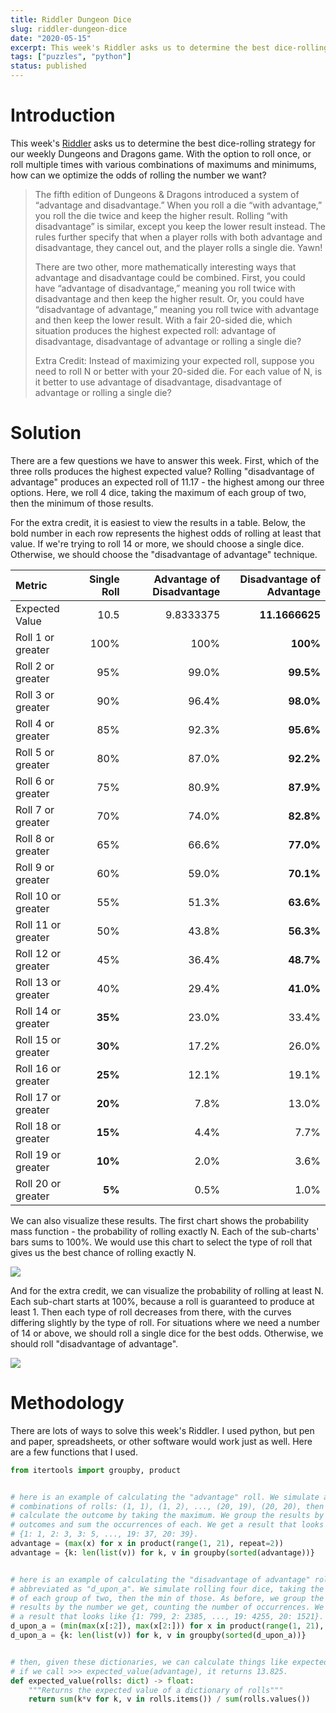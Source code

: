 ```yaml
---
title: Riddler Dungeon Dice
slug: riddler-dungeon-dice
date: "2020-05-15"
excerpt: This week's Riddler asks us to determine the best dice-rolling strategy for our weekly Dungeons and Dragons game. With the option to roll once, or roll multiple times with various combinations of maximums and minimums, how can we optimize the odds of rolling the number we want?
tags: ["puzzles", "python"]
status: published
---
```


# Introduction

This week's <a href="https://fivethirtyeight.com/features/can-you-find-the-best-dungeons-dragons-strategy/">Riddler</a> asks us to determine the best dice-rolling strategy for our weekly Dungeons and Dragons game. With the option to roll once, or roll multiple times with various combinations of maximums and minimums, how can we optimize the odds of rolling the number we want?

<blockquote>
The fifth edition of Dungeons & Dragons introduced a system of “advantage and disadvantage.” When you roll a die “with advantage,” you roll the die twice and keep the higher result. Rolling “with disadvantage” is similar, except you keep the lower result instead. The rules further specify that when a player rolls with both advantage and disadvantage, they cancel out, and the player rolls a single die. Yawn!

There are two other, more mathematically interesting ways that advantage and disadvantage could be combined. First, you could have “advantage of disadvantage,” meaning you roll twice with disadvantage and then keep the higher result. Or, you could have “disadvantage of advantage,” meaning you roll twice with advantage and then keep the lower result. With a fair 20-sided die, which situation produces the highest expected roll: advantage of disadvantage, disadvantage of advantage or rolling a single die?

Extra Credit: Instead of maximizing your expected roll, suppose you need to roll N or better with your 20-sided die. For each value of N, is it better to use advantage of disadvantage, disadvantage of advantage or rolling a single die?

</blockquote>

# Solution

There are a few questions we have to answer this week. First, which of the three rolls produces the highest expected value? Rolling "disadvantage of advantage" produces an expected roll of 11.17 - the highest among our three options. Here, we roll 4 dice, taking the maximum of each group of two, then the minimum of those results.

For the extra credit, it is easiest to view the results in a table. Below, the bold number in each row represents the highest odds of rolling at least that value. If we're trying to roll 14 or more, we should choose a single dice. Otherwise, we should choose the "disadvantage of advantage" technique.

| Metric             | Single Roll | Advantage of Disadvantage | Disadvantage of Advantage |
| :----------------- | ----------: | ------------------------: | ------------------------: |
| Expected Value     |        10.5 |                 9.8333375 |            **11.1666625** |
| Roll 1 or greater  |        100% |                      100% |                  **100%** |
| Roll 2 or greater  |         95% |                     99.0% |                 **99.5%** |
| Roll 3 or greater  |         90% |                     96.4% |                 **98.0%** |
| Roll 4 or greater  |         85% |                     92.3% |                 **95.6%** |
| Roll 5 or greater  |         80% |                     87.0% |                 **92.2%** |
| Roll 6 or greater  |         75% |                     80.9% |                 **87.9%** |
| Roll 7 or greater  |         70% |                     74.0% |                 **82.8%** |
| Roll 8 or greater  |         65% |                     66.6% |                 **77.0%** |
| Roll 9 or greater  |         60% |                     59.0% |                 **70.1%** |
| Roll 10 or greater |         55% |                     51.3% |                 **63.6%** |
| Roll 11 or greater |         50% |                     43.8% |                 **56.3%** |
| Roll 12 or greater |         45% |                     36.4% |                 **48.7%** |
| Roll 13 or greater |         40% |                     29.4% |                 **41.0%** |
| Roll 14 or greater |     **35%** |                     23.0% |                     33.4% |
| Roll 15 or greater |     **30%** |                     17.2% |                     26.0% |
| Roll 16 or greater |     **25%** |                     12.1% |                     19.1% |
| Roll 17 or greater |     **20%** |                      7.8% |                     13.0% |
| Roll 18 or greater |     **15%** |                      4.4% |                      7.7% |
| Roll 19 or greater |     **10%** |                      2.0% |                      3.6% |
| Roll 20 or greater |      **5%** |                      0.5% |                      1.0% |

We can also visualize these results. The first chart shows the probability mass function - the probability of rolling exactly N. Each of the sub-charts' bars sums to 100%. We would use this chart to select the type of roll that gives us the best chance of rolling exactly N.

<img src="/img/riddler-dungeon-dice1.png">

And for the extra credit, we can visualize the probability of rolling at least N. Each sub-chart starts at 100%, because a roll is guaranteed to produce at least 1. Then each type of roll decreases from there, with the curves differing slightly by the type of roll. For situations where we need a number of 14 or above, we should roll a single dice for the best odds. Otherwise, we should roll "disadvantage of advantage".

<img src="/img/riddler-dungeon-dice2.png">

# Methodology

There are lots of ways to solve this week's Riddler. I used python, but pen and paper, spreadsheets, or other software would work just as well. Here are a few functions that I used.

```python
from itertools import groupby, product


# here is an example of calculating the "advantage" roll. We simulate all
# combinations of rolls: (1, 1), (1, 2), ..., (20, 19), (20, 20), then we
# calculate the outcome by taking the maximum. We group the results by the
# outcomes and sum the occurrences of each. We get a result that looks like
# {1: 1, 2: 3, 3: 5, ..., 19: 37, 20: 39}.
advantage = (max(x) for x in product(range(1, 21), repeat=2))
advantage = {k: len(list(v)) for k, v in groupby(sorted(advantage))}


# here is an example of calculating the "disadvantage of advantage" roll,
# abbreviated as "d_upon_a". We simulate rolling four dice, taking the max
# of each group of two, then the min of those. As before, we group the
# results by the number we get, counting the number of occurrences. We get
# a result that looks like {1: 799, 2: 2385, ..., 19: 4255, 20: 1521}.
d_upon_a = (min(max(x[:2]), max(x[2:])) for x in product(range(1, 21), repeat=4))
d_upon_a = {k: len(list(v)) for k, v in groupby(sorted(d_upon_a))}


# then, given these dictionaries, we can calculate things like expected value.
# if we call >>> expected_value(advantage), it returns 13.825.
def expected_value(rolls: dict) -> float:
    """Returns the expected value of a dictionary of rolls"""
    return sum(k*v for k, v in rolls.items()) / sum(rolls.values())
```

